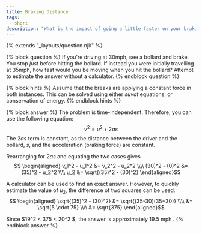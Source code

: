 ```yaml
---
title: Braking Distance
tags:
 - short
description: "What is the impact of going a little faster on your braking distance?"
---
```

{% extends "_layouts/question.njk" %}

{% block question %}
If you're driving at 30mph, see a bollard and brake. You stop *just* before hitting 
the bollard. If instead you were initially travelling at 35mph, how fast would 
you be moving when you hit the bollard? Attempt to estimate the answer without 
a calculator.
{% endblock question %}

{% block hints %}
Assume that the breaks are applying a constant force in both instances.
This can be solved using either *suvat* equations, or conservation of energy. 
{% endblock hints %}

{% block answer %}
The problem is time-independent. Therefore, you can use the following equation:
$$ v^2 = u^2 + 2as $$
The $2as$ term is constant, as the distance between the driver and the bollard, 
$s$, and the acceleration (braking force) are constant.

Rearranging for $2as$ and equating the two cases gives
$$ \begin{aligned}
 v_1^2 - u_1^2 &= v_2^2 - u_2^2 \\\\
 (30)^2 - (0)^2 &= (35)^2 - u_2^2 \\\\
 u_2 &= \sqrt{(35)^2 - (30)^2} 
\end{aligned}$$

A calculator can be used to find an exact answer. However, to quickly estimate 
the value of $u_2$, the difference of two squares can be used:
$$ \begin{aligned}
 \sqrt{(35)^2 - (30)^2} &= \sqrt{(35-30)(35+30)} \\\\
  &= \sqrt{5 \cdot 75} \\\\
  &= \sqrt{375} 
\end{aligned}$$

Since $19^2 < 375 < 20^2 $, the answer is approximately $19.5\text{ mph}$ .
{% endblock answer %}
